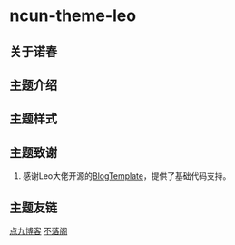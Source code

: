 # ncun-theme-leo
## 关于诺春
## 主题介绍
## 主题样式
## 主题致谢
1. 感谢Leo大佬开源的[BlogTemplate](https://gitee.com/LY2016Start/blogtemplet)，提供了基础代码支持。

## 主题友链

[点九博客](http://point9.top/)
[不落阁](https://www.leo96.com/)